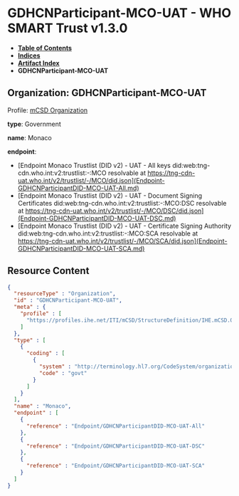 # GDHCNParticipant-MCO-UAT - WHO SMART Trust v1.3.0

* [**Table of Contents**](toc.md)
* [**Indices**](indices.md)
* [**Artifact Index**](artifacts.md)
* **GDHCNParticipant-MCO-UAT**

## Organization: GDHCNParticipant-MCO-UAT

Profile: [mCSD Organization](https://profiles.ihe.net/ITI/mCSD/4.0.0/StructureDefinition-IHE.mCSD.Organization.html)

**type**: Government

**name**: Monaco

**endpoint**: 

* [Endpoint Monaco Trustlist (DID v2) - UAT - All keys did:web:tng-cdn.who.int:v2:trustlist:-:MCO resolvable at https://tng-cdn-uat.who.int/v2/trustlist/-/MCO/did.json](Endpoint-GDHCNParticipantDID-MCO-UAT-All.md)
* [Endpoint Monaco Trustlist (DID v2) - UAT - Document Signing Certificates did:web:tng-cdn.who.int:v2:trustlist:-:MCO:DSC resolvable at https://tng-cdn-uat.who.int/v2/trustlist/-/MCO/DSC/did.json](Endpoint-GDHCNParticipantDID-MCO-UAT-DSC.md)
* [Endpoint Monaco Trustlist (DID v2) - UAT - Certificate Signing Authority did:web:tng-cdn.who.int:v2:trustlist:-:MCO:SCA resolvable at https://tng-cdn-uat.who.int/v2/trustlist/-/MCO/SCA/did.json](Endpoint-GDHCNParticipantDID-MCO-UAT-SCA.md)



## Resource Content

```json
{
  "resourceType" : "Organization",
  "id" : "GDHCNParticipant-MCO-UAT",
  "meta" : {
    "profile" : [
      "https://profiles.ihe.net/ITI/mCSD/StructureDefinition/IHE.mCSD.Organization"
    ]
  },
  "type" : [
    {
      "coding" : [
        {
          "system" : "http://terminology.hl7.org/CodeSystem/organization-type",
          "code" : "govt"
        }
      ]
    }
  ],
  "name" : "Monaco",
  "endpoint" : [
    {
      "reference" : "Endpoint/GDHCNParticipantDID-MCO-UAT-All"
    },
    {
      "reference" : "Endpoint/GDHCNParticipantDID-MCO-UAT-DSC"
    },
    {
      "reference" : "Endpoint/GDHCNParticipantDID-MCO-UAT-SCA"
    }
  ]
}

```
